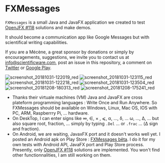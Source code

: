 # FXMessages
`FXMessages` is a small Java and JavaFX application we created to test [OpenJFX #118](https://github.com/javafxports/openjdk-jfx/issues/118) solutions and make demos.

It should become a communication app like Google Messages but with scientifical writing capabilities.

If you are a Mécène, a great sponsor by donations or simply by encouragements, suggestions, we invite you to contact us at info@scientificware.com, post an issue in this repository, a comment on [Twitter](https://twitter.com/ScientificWare) or [Google Play](https://play.google.com/store/apps/details?id=com.fxmessages).

![screenshot_20181031-122019_red](https://user-images.githubusercontent.com/19194678/47786391-f172a000-dd0b-11e8-9035-a3a88f1d7586.png) ![screenshot_20181031-123115_red](https://user-images.githubusercontent.com/19194678/47786411-fdf6f880-dd0b-11e8-8590-1ca412d64f28.png) ![screenshot_20181031-122218_red](https://user-images.githubusercontent.com/19194678/47786430-06e7ca00-dd0c-11e8-8444-7643fcbc8147.png) ![screenshot_20181031-123504_red](https://user-images.githubusercontent.com/19194678/47786437-0d764180-dd0c-11e8-8491-3e9ece4c72da.png) ![screenshot_20181208-180313_red](https://user-images.githubusercontent.com/19194678/49688531-05cc6880-fb14-11e8-8f91-e454d4600e70.png) ![screenshot_20181208-175241_red](https://user-images.githubusercontent.com/19194678/49688488-64451700-fb13-11e8-8828-40fb400b508c.png)

- Thanks their virtuale machines (VM) Java and JavaFX are cross plateform programming languages : Write Once and Run Anywhere. So FXMessages should be available on Windows, Linux, Mac OS, IOS with PC, ARM, Raspberrry Pi, ... hardware.
- On DeskTop, I can enter signs like ∞, ∈, × , ⩽, α, ..., δ, ... ω, ..., Δ, ... but also square root, fraction, ... simply by typing `.Del` ... or `.frac` ... (Δ sign and fraction).
- On Android, we are waiting, JavaxFX port and it doesn't works well yet. I posted an Android apk on Play Store : [FXMessages bêta](https://play.google.com/store/apps/details?id=com.fxmessages). I do it for my own tests with Android API, JavaFX port and Play Store process. Presently, only [OpenJFX #118](https://github.com/javafxports/openjdk-jfx/issues/118) solutions are implemented. You won't find other functionnalities, I am still working on them.
